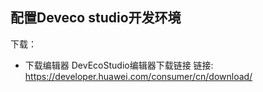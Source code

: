## 配置Deveco studio开发环境

下载：

- 下载编辑器
DevEcoStudio编辑器下载链接
链接: https://developer.huawei.com/consumer/cn/download/


